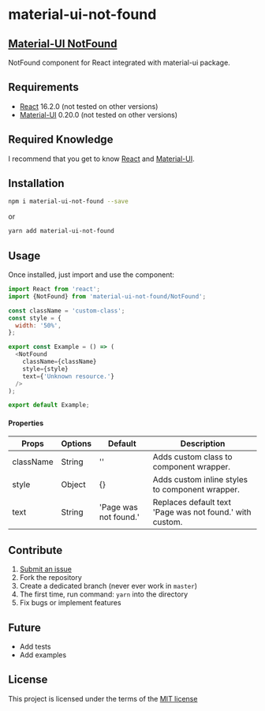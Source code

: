 material-ui-not-found
=======================

## [Material-UI NotFound](https://github.com/gordienkotolik/material-ui-not-found)

NotFound component for React integrated with material-ui package.


## Requirements

- [React](https://reactjs.org/) 16.2.0 (not tested on other versions)
- [Material-UI](http://www.material-ui.com) 0.20.0 (not tested on other versions)


## Required Knowledge

I recommend that you get to know [React](http://facebook.github.io/react/) and [Material-UI](http://material-ui.com/).

## Installation
```sh
npm i material-ui-not-found --save
```
or
```sh
yarn add material-ui-not-found
```

## Usage
Once installed, just import and use the component:
```javascript
import React from 'react';
import {NotFound} from 'material-ui-not-found/NotFound';

const className = 'custom-class';
const style = {
  width: '50%',
};

export const Example = () => (
  <NotFound
    className={className}
    style={style}
    text={'Unknown resource.'}
  />
);

export default Example;
```


#### Properties
| Props        | Options           | Default  | Description |
| ------------- |-------------| -----| -------- |
| className | String | '' | Adds custom class to component wrapper.|
| style | Object | {} | Adds custom inline styles to component wrapper. |
| text | String | 'Page was not found.' | Replaces default text 'Page was not found.' with custom.|


## Contribute

1. [Submit an issue](https://github.com/gordienkotolik/material-ui-not-found/issues)
2. Fork the repository
3. Create a dedicated branch (never ever work in `master`)
4. The first time, run command: `yarn` into the directory
5. Fix bugs or implement features


## Future
- Add tests
- Add examples


## License
This project is licensed under the terms of the
[MIT license](https://github.com/gordienkotolik/material-ui-not-found/blob/master/LICENSE)
